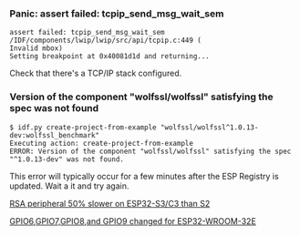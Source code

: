 
### Panic: assert failed: tcpip_send_msg_wait_sem

```text
assert failed: tcpip_send_msg_wait_sem /IDF/components/lwip/lwip/src/api/tcpip.c:449 (
Invalid mbox)
Setting breakpoint at 0x40081d1d and returning...
```
Check that there's a TCP/IP stack configured.


### Version of the component "wolfssl/wolfssl" satisfying the spec was not found
```
$ idf.py create-project-from-example "wolfssl/wolfssl^1.0.13-dev:wolfssl_benchmark"
Executing action: create-project-from-example
ERROR: Version of the component "wolfssl/wolfssl" satisfying the spec "^1.0.13-dev" was not found.
```

This error will typically occur for a few minutes after the ESP Registry is updated. Wait a it and try again.


[RSA peripheral 50% slower on ESP32-S3/C3 than S2](https://www.esp32.com/viewtopic.php?t=23830)

[ GPIO6,GPIO7,GPIO8,and GPIO9 changed for ESP32-WROOM-32E](https://esp32.com/viewtopic.php?t=29058)
